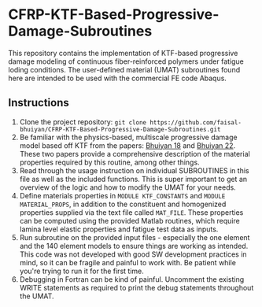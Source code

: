 # CFRP-KTF-Based-Progressive-Damage-Subroutines
This repository contains the implementation of KTF-based progressive damage modeling of continuous fiber-reinforced polymers under fatigue loding conditions. The user-defined material (UMAT) subroutines found here are intended to be used with the commercial FE code Abaqus.
  
## Instructions

1. Clone the project repository: `git clone https://github.com/faisal-bhuiyan/CFRP-KTF-Based-Progressive-Damage-Subroutines.git`
2. Be familiar with the physics-based, multiscale progressive damage model based off KTF from the papers: [Bhuiyan 18](https://www.sciencedirect.com/science/article/pii/S0142112318303530) and [Bhuiyan 22](https://www.sciencedirect.com/science/article/pii/S0263822321011764). These two papers provide a comprehensive description of the material properties required by this routine, among other things.
3. Read through the usage instruction on individual SUBROUTINES in this file as well as the included functions. This is super important to get an overview of the logic and how to modify the UMAT for your needs.
4. Define materials properties in `MODULE KTF_CONSTANTS` and `MODULE MATERIAL_PROPS`, in addition to the constituent and homogenized properties supplied via the text file called `MAT_FILE`. These properties can be computed using the provided Matlab routines, which require lamina level elastic properties and fatigue test data as inputs.
5. Run subroutine on the provided input files - especially the one element and the 140 element models to ensure things are working as intended. This code was not developed with good SW development practices in mind, so it can be fragile and painful to work with. Be patient while you're trying to run it for the first time.
6. Debugging in Fortran can be kind of painful. Uncomment the existing WRITE statements as required to print the debug statements throughout the UMAT.

